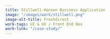 ```yaml
---
title: Stillwell-Hansen Business Application
image: "/images/work/stillwell.png"
image-alt-title: Freshdirect
work-tags: UI & UX / Front End Dev
work-link: "/case-study/"
---
```


